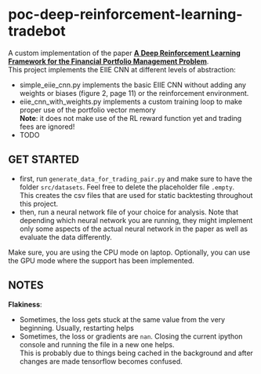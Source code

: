# poc-deep-reinforcement-learning-tradebot
A custom implementation of the paper [**A Deep Reinforcement Learning Framework for the Financial Portfolio Management Problem**](https://arxiv.org/pdf/1706.10059.pdf).  
This project implements the EIIE CNN at different levels of abstraction:
- simple_eiie_cnn.py implements the basic EIIE CNN without adding any weights or biases (figure 2, page 11) or the reinforcement environment.
- eiie_cnn_with_weights.py implements a custom training loop to make proper use of the portfolio vector memory  
**Note**: it does not make use of the RL reward function yet and trading fees are ignored!
- TODO


## GET STARTED
- first, run `generate_data_for_trading_pair.py` and make sure to have the folder `src/datasets`. Feel free to delete the placeholder file `.empty`.  
This creates the csv files that are used for static backtesting throughout this project.
- then, run a neural network file of your choice for analysis. Note that depending which neural network you are running, they might implement only
some aspects of the actual neural network in the paper as well as evaluate the data differently.

Make sure, you are using the CPU mode on laptop. Optionally, you can use the GPU mode where the support has been implemented.

## NOTES
**Flakiness**:
- Sometimes, the loss gets stuck at the same value from the very beginning.
Usually, restarting helps
- Sometimes, the loss or gradients are `nan`. Closing the current ipython console
and running the file in a new one helps.  
This is probably due to things being cached in the background and after changes are made
tensorflow becomes confused.
